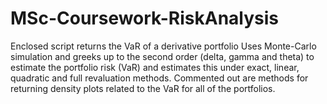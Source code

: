 # MSc-Coursework-RiskAnalysis

Enclosed script returns the VaR of a derivative portfolio
Uses Monte-Carlo simulation and greeks up to the second order (delta, gamma and theta) to estimate the portfolio risk (VaR) and estimates this under exact, linear, quadratic and full revaluation methods.
Commented out are methods for returning density plots related to the VaR for all of the portfolios.
